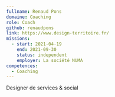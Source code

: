 ```yaml
---
fullname: Renaud Pons
domaine: Coaching
role: Coach
github: renaudpons
link: https://www.design-territoire.fr/
missions:
  - start: 2021-04-19
    end: 2021-09-30
    status: independent
    employer: La société NUMA
competences:
  - Coaching
---
```

Designer de services & social